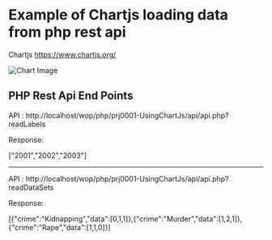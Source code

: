 <h1> Example of Chartjs loading data from php rest api </h1>

Chartjs https://www.chartjs.org/


![Chart Image]("chart1.png")



<h2>PHP Rest Api End Points</h2>

API : http://localhost/wop/php/prj0001-UsingChartJs/api/api.php?readLabels

Response:

["2001","2002","2003"]

------------------------------------------------------------

API : http://localhost/wop/php/prj0001-UsingChartJs/api/api.php?readDataSets

Response: 

[{"crime":"Kidnapping","data":[0,1,1]},{"crime":"Murder","data":[1,2,1]},{"crime":"Rape","data":[1,1,0]}]


